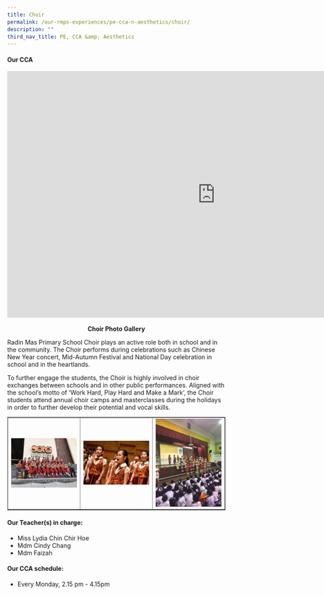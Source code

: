```yaml
---
title: Choir
permalink: /our-rmps-experiences/pe-cca-n-aesthetics/choir/
description: ""
third_nav_title: PE, CCA &amp; Aesthetics
---
```

<h4><strong>Our CCA</strong></h4>
<iframe src="https://docs.google.com/presentation/d/e/2PACX-1vTwP2QdGMT3-pNCXSgIHkPZCGLftMuYHnUtacKPG6JwC1aYsPZhOsYNHpDVdqBKf7cGYtIxD9S0Ejtf/embed?start=false&amp;loop=false&amp;delayms=10000" frameborder="0" width="960" height="569" allowfullscreen="true"></iframe>
<p style="text-align: center;"><strong>Choir Photo Gallery</strong></p>
<p>Radin Mas Primary School Choir plays an active role both in school and in the community. The Choir performs during celebrations such as Chinese New Year concert, Mid-Autumn Festival and National Day celebration in school and in the heartlands.</p>
<p>To further engage the students, the Choir is highly involved in choir exchanges between schools and in other public performances. Aligned with the school’s motto of ‘Work Hard, Play Hard and Make a Mark’, the Choir students attend annual choir camps and masterclasses during the holidays in order to further develop their potential and vocal skills.</p>
<table style="border-collapse: collapse; width: 100%;" border="1">
<tbody>
<tr>
<td style="width: 33.3333%;"><img src="/images/choir1.jpg"></td>
<td style="width: 33.3333%;"><img src="/images/choit2.jpg"></td>
<td style="width: 33.3333%;"><img src="/images/choir3.jpg"></td>
</tr>
</tbody>
</table>
<h4><strong>Our Teacher(s) in charge:</strong></h4>
<ul>
<li>Miss Lydia Chin Chir Hoe</li>
<li>Mdm Cindy Chang</li>
<li>Mdm Faizah</li>
</ul>
<h4><strong>Our CCA schedule:</strong></h4>
<ul>
<li>Every Monday, 2.15 pm - 4.15pm</li>
</ul>